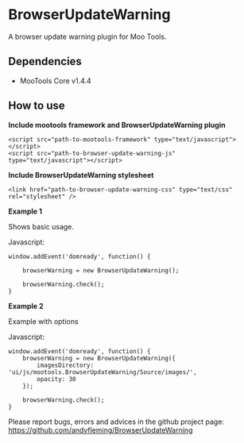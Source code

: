 BrowserUpdateWarning
===========

A browser update warning plugin for Moo Tools. 

Dependencies
------------

- MooTools Core v1.4.4 


How to use
----------

**Include mootools framework and BrowserUpdateWarning plugin**

	<script src="path-to-mootools-framework" type="text/javascript"></script>
	<script src="path-to-browser-update-warning-js" type="text/javascript"></script>

**Include BrowserUpdateWarning stylesheet**

	<link href="path-to-browser-update-warning-css" type="text/css" rel="stylesheet" />

**Example 1**

Shows basic usage.

Javascript:

	window.addEvent('domready', function() {
		
		browserWarning = new BrowserUpdateWarning();
		
		browserWarning.check();
	}
	
**Example 2**

Example with options

Javascript:

	window.addEvent('domready', function() {
		browserWarning = new BrowserUpdateWarning({
			imagesDirectory: 'ui/js/mootools.BrowserUpdateWarning/Source/images/',
			opacity: 30
		});
		
		browserWarning.check();
	}

Please report bugs, errors and advices in the github project page: https://github.com/andyfleming/BrowserUpdateWarning
